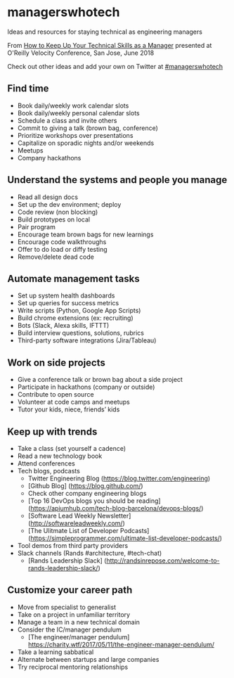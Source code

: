 # managerswhotech
Ideas and resources for staying technical as engineering managers

From [How to Keep Up Your Technical Skills as a Manager](https://www.slideshare.net/kvignos/how-to-keep-up-your-technical-skills-without-annoying-your-teams/) presented at O'Reilly Velocity Conference, San Jose, June 2018

Check out other ideas and add your own on Twitter at [#managerswhotech](https://twitter.com/search?q=%23managerswhotech)

## Find time
* Book daily/weekly work calendar slots
* Book daily/weekly personal calendar slots
* Schedule a class and invite others
* Commit to giving a talk (brown bag, conference)
* Prioritize workshops over presentations
* Capitalize on sporadic nights and/or weekends
* Meetups
* Company hackathons

## Understand the systems and people you manage
* Read all design docs
* Set up the dev environment; deploy
* Code review (non blocking)
* Build prototypes on local 
* Pair program
* Encourage team brown bags for new learnings
* Encourage code walkthroughs
* Offer to do load or diffy testing
* Remove/delete dead code

## Automate management tasks
* Set up system health dashboards
* Set up queries for success metrics
* Write scripts (Python, Google App Scripts)
* Build chrome extensions (ex: recruiting)
* Bots (Slack, Alexa skills, IFTTT)
* Build interview questions, solutions, rubrics 
* Third-party software integrations (Jira/Tableau)

## Work on side projects
* Give a conference talk or brown bag about a side project
* Participate in hackathons (company or outside)
* Contribute to open source 
* Volunteer at code camps and meetups
* Tutor your kids, niece, friends’ kids

## Keep up with trends
* Take a class (set yourself a cadence)
* Read a new technology book 
* Attend conferences 
* Tech blogs, podcasts
    - Twitter Engineering Blog (https://blog.twitter.com/engineering)
    - [Github Blog] (https://blog.github.com/)
    - Check other company engineering blogs
    - [Top 16 DevOps blogs you should be reading] (https://apiumhub.com/tech-blog-barcelona/devops-blogs/)
    - [Software Lead Weekly Newsletter] (http://softwareleadweekly.com/)
    - [The Ulitmate List of Developer Podcasts] (https://simpleprogrammer.com/ultimate-list-developer-podcasts/)
* Tool demos from third party providers
* Slack channels (Rands #architecture, #tech-chat)
    - [Rands Leadership Slack] (http://randsinrepose.com/welcome-to-rands-leadership-slack/)

## Customize your career path
* Move from specialist to generalist
* Take on a project in unfamiliar territory
* Manage a team in a new technical domain
* Consider the IC/manager pendulum
    - [The engineer/manager pendulum] https://charity.wtf/2017/05/11/the-engineer-manager-pendulum/
* Take a learning sabbatical
* Alternate between startups and large companies
* Try reciprocal mentoring relationships
